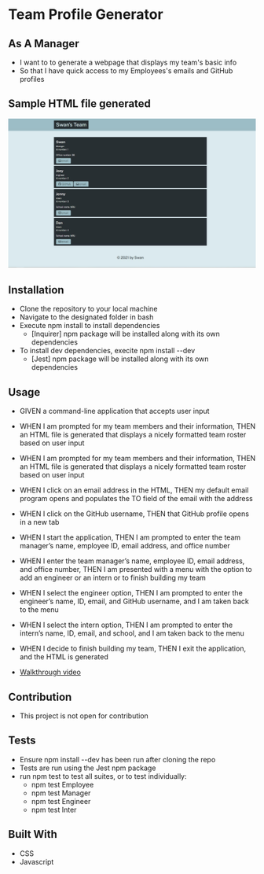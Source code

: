# Team Profile Generator

## As A Manager

  * I want to to generate a webpage that displays my team's basic info
  * So that I have quick access to my Employees's emails and GitHub profiles
  
## Sample HTML file generated 

![Alt text](/src/images/website.JPG?raw=true "Optional Title")

## Installation

  * Clone the repository to your local machine
  * Navigate to the designated folder in bash
  * Execute npm install to install dependencies
    * [Inquirer] npm package will be installed along with its own dependencies
  * To install dev dependencies, execite npm install --dev
    * [Jest] npm package will be installed along with its own dependencies
    
## Usage

* GIVEN a command-line application that accepts user input

* WHEN I am prompted for my team members and their information, 
  THEN an HTML file is generated that displays a nicely formatted team roster based on user input
  
* WHEN I am prompted for my team members and their information, 
  THEN an HTML file is generated that displays a nicely formatted team roster based on user input
  
* WHEN I click on an email address in the HTML,
  THEN my default email program opens and populates the TO field of the email with the address
  
* WHEN I click on the GitHub username, 
  THEN that GitHub profile opens in a new tab
  
* WHEN I start the application, 
  THEN I am prompted to enter the team manager’s name, employee ID, email address, and office number
  
* WHEN I enter the team manager’s name, employee ID, email address, and office number, 
  THEN I am presented with a menu with the option to add an engineer or an intern or to finish building my team
  
* WHEN I select the engineer option, 
  THEN I am prompted to enter the engineer’s name, ID, email, and GitHub username, and I am taken back to the menu
  
* WHEN I select the intern option, 
  THEN I am prompted to enter the intern’s name, ID, email, and school, and I am taken back to the menu
  
* WHEN I decide to finish building my team, 
  THEN I exit the application, and the HTML is generated

* [Walkthrough video](https://drive.google.com/file/d/1q66UZrD1MjCbw15WcaWpLzbmsHb_sRyH/view?usp=sharing)

## Contribution

 * This project is not open for contribution
## Tests

* Ensure npm install --dev has been run after cloning the repo
* Tests are run using the Jest npm package
* run npm test to test all suites, or to test individually:
  * npm test Employee
  * npm test Manager
  * npm test Engineer
  * npm test Inter
  
## Built With

- CSS
- Javascript

